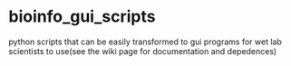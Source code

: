 # bioinfo_gui_scripts
python scripts that can be easily transformed to gui programs for wet lab scientists to use(see the wiki page for documentation and depedences)

